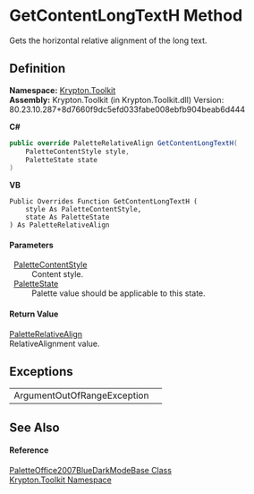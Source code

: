 # GetContentLongTextH Method


Gets the horizontal relative alignment of the long text.



## Definition
**Namespace:** <a href="79d2eac2-21f4-54ff-7552-b20c33c30600.md">Krypton.Toolkit</a>  
**Assembly:** Krypton.Toolkit (in Krypton.Toolkit.dll) Version: 80.23.10.287+8d7660f9dc5efd033fabe008ebfb904beab6d444

**C#**
``` C#
public override PaletteRelativeAlign GetContentLongTextH(
	PaletteContentStyle style,
	PaletteState state
)
```
**VB**
``` VB
Public Overrides Function GetContentLongTextH ( 
	style As PaletteContentStyle,
	state As PaletteState
) As PaletteRelativeAlign
```



#### Parameters
<dl><dt>  <a href="e51bbd11-7fb5-8388-9a31-63383b173303.md">PaletteContentStyle</a></dt><dd>Content style.</dd><dt>  <a href="93e626cd-00cf-240e-06c6-ab4d47e982ba.md">PaletteState</a></dt><dd>Palette value should be applicable to this state.</dd></dl>

#### Return Value
<a href="6b948519-dac0-d559-fd67-0c859be1aa1d.md">PaletteRelativeAlign</a>  
RelativeAlignment value.

## Exceptions
<table>
<tr>
<td>ArgumentOutOfRangeException</td>
<td /></tr>
</table>

## See Also


#### Reference
<a href="aecd8e70-4dbe-e724-9390-31030bcf0cec.md">PaletteOffice2007BlueDarkModeBase Class</a>  
<a href="79d2eac2-21f4-54ff-7552-b20c33c30600.md">Krypton.Toolkit Namespace</a>  
